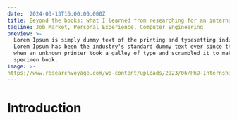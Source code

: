 ```yaml
---
date: '2024-03-13T16:00:00.000Z'
title: Beyond the books: what I learned from researching for an internship
tagline: Job Market, Personal Experience, Computer Engineering
preview: >-
  Lorem Ipsum is simply dummy text of the printing and typesetting industry.
  Lorem Ipsum has been the industry's standard dummy text ever since the 1500s,
  when an unknown printer took a galley of type and scrambled it to make a type
  specimen book.
image: >-
https://www.researchvoyage.com/wp-content/uploads/2023/06/PhD-Internship-760x539.png
---
```


# Introduction
